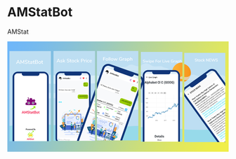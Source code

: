 # AMStatBot
AMStat

![AMStatBot](https://github.com/anandhamurthy/AMStatBot/blob/master/amstatbot.png)
